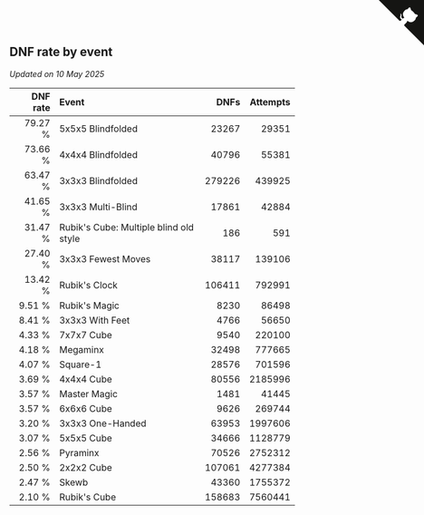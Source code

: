## DNF rate by event

*Updated on 10 May 2025*

| DNF rate | Event | DNFs | Attempts |
| ---: | :--- | ---: | ---: |
| 79.27 % | 5x5x5 Blindfolded | 23267 | 29351 |
| 73.66 % | 4x4x4 Blindfolded | 40796 | 55381 |
| 63.47 % | 3x3x3 Blindfolded | 279226 | 439925 |
| 41.65 % | 3x3x3 Multi-Blind | 17861 | 42884 |
| 31.47 % | Rubik's Cube: Multiple blind old style | 186 | 591 |
| 27.40 % | 3x3x3 Fewest Moves | 38117 | 139106 |
| 13.42 % | Rubik's Clock | 106411 | 792991 |
| 9.51 % | Rubik's Magic | 8230 | 86498 |
| 8.41 % | 3x3x3 With Feet | 4766 | 56650 |
| 4.33 % | 7x7x7 Cube | 9540 | 220100 |
| 4.18 % | Megaminx | 32498 | 777665 |
| 4.07 % | Square-1 | 28576 | 701596 |
| 3.69 % | 4x4x4 Cube | 80556 | 2185996 |
| 3.57 % | Master Magic | 1481 | 41445 |
| 3.57 % | 6x6x6 Cube | 9626 | 269744 |
| 3.20 % | 3x3x3 One-Handed | 63953 | 1997606 |
| 3.07 % | 5x5x5 Cube | 34666 | 1128779 |
| 2.56 % | Pyraminx | 70526 | 2752312 |
| 2.50 % | 2x2x2 Cube | 107061 | 4277384 |
| 2.47 % | Skewb | 43360 | 1755372 |
| 2.10 % | Rubik's Cube | 158683 | 7560441 |


<a href="https://github.com/jonatanklosko/wca_statistics" class="github-corner" aria-label="View source on Github"><svg width="80" height="80" viewBox="0 0 250 250" style="fill:#151513; color:#fff; position: absolute; top: 0; border: 0; right: 0;" aria-hidden="true"><path d="M0,0 L115,115 L130,115 L142,142 L250,250 L250,0 Z"></path><path d="M128.3,109.0 C113.8,99.7 119.0,89.6 119.0,89.6 C122.0,82.7 120.5,78.6 120.5,78.6 C119.2,72.0 123.4,76.3 123.4,76.3 C127.3,80.9 125.5,87.3 125.5,87.3 C122.9,97.6 130.6,101.9 134.4,103.2" fill="currentColor" style="transform-origin: 130px 106px;" class="octo-arm"></path><path d="M115.0,115.0 C114.9,115.1 118.7,116.5 119.8,115.4 L133.7,101.6 C136.9,99.2 139.9,98.4 142.2,98.6 C133.8,88.0 127.5,74.4 143.8,58.0 C148.5,53.4 154.0,51.2 159.7,51.0 C160.3,49.4 163.2,43.6 171.4,40.1 C171.4,40.1 176.1,42.5 178.8,56.2 C183.1,58.6 187.2,61.8 190.9,65.4 C194.5,69.0 197.7,73.2 200.1,77.6 C213.8,80.2 216.3,84.9 216.3,84.9 C212.7,93.1 206.9,96.0 205.4,96.6 C205.1,102.4 203.0,107.8 198.3,112.5 C181.9,128.9 168.3,122.5 157.7,114.1 C157.9,116.9 156.7,120.9 152.7,124.9 L141.0,136.5 C139.8,137.7 141.6,141.9 141.8,141.8 Z" fill="currentColor" class="octo-body"></path></svg></a><style>.github-corner:hover .octo-arm{animation:octocat-wave 560ms ease-in-out}@keyframes octocat-wave{0%,100%{transform:rotate(0)}20%,60%{transform:rotate(-25deg)}40%,80%{transform:rotate(10deg)}}@media (max-width:500px){.github-corner:hover .octo-arm{animation:none}.github-corner .octo-arm{animation:octocat-wave 560ms ease-in-out}}</style>
